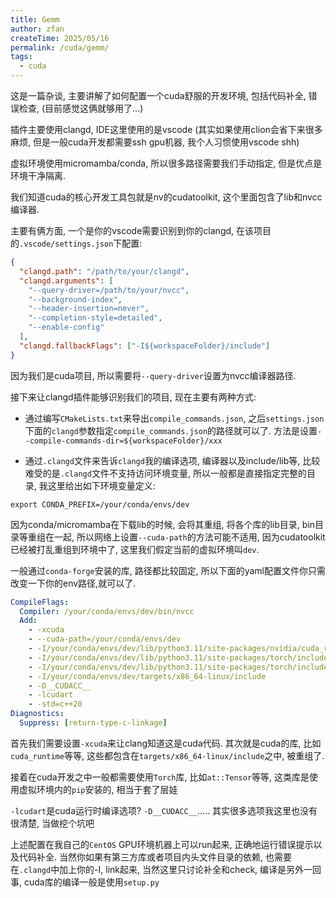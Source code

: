 ```yaml
---
title: Gemm
author: zfan
createTime: 2025/05/16
permalink: /cuda/gemm/
tags:
  - cuda
---
```


这是一篇杂谈, 主要讲解了如何配置一个cuda舒服的开发环境, 包括代码补全, 错误检查, (目前感觉这俩就够用了...)

插件主要使用clangd, IDE这里使用的是vscode (其实如果使用clion会省下来很多麻烦, 但是一般cuda开发都需要ssh gpu机器, 我个人习惯使用vscode shh)

虚拟环境使用micromamba/conda, 所以很多路径需要我们手动指定, 但是优点是环境干净隔离.

我们知道cuda的核心开发工具包就是nv的cudatoolkit, 这个里面包含了lib和nvcc编译器.

主要有俩方面, 一个是你的vscode需要识别到你的clangd, 在该项目的`.vscode/settings.json`下配置:

```json
{
  "clangd.path": "/path/to/your/clangd",
  "clangd.arguments": [
    "--query-driver=/path/to/your/nvcc",
    "--background-index",
    "--header-insertion=never",
    "--completion-style=detailed",
    "--enable-config"
  ],
  "clangd.fallbackFlags": ["-I${workspaceFolder}/include"]
}
```

因为我们是cuda项目, 所以需要将`--query-driver`设置为nvcc编译器路径.

接下来让clangd插件能够识别我们的项目, 现在主要有两种方式:

- 通过编写`CMakeLists.txt`来导出`compile_commands.json`, 之后`settings.json`下面的`clangd`参数指定`compile_commands.json`的路径就可以了. 方法是设置`--compile-commands-dir=${workspaceFolder}/xxx`

- 通过`.clangd`文件来告诉`clangd`我的编译选项, 编译器以及include/lib等, 比较难受的是`.clangd`文件不支持访问环境变量, 所以一般都是直接指定完整的目录, 我这里给出如下环境变量定义:

```shell
export CONDA_PREFIX=/your/conda/envs/dev
```

因为conda/micromamba在下载lib的时候, 会将其重组, 将各个库的lib目录, bin目录等重组在一起, 所以网络上设置`--cuda-path`的方法可能不适用, 因为cudatoolkit已经被打乱重组到环境中了, 这里我们假定当前的虚拟环境叫`dev`.

一般通过`conda-forge`安装的库, 路径都比较固定, 所以下面的yaml配置文件你只需改变一下你的env路径,就可以了.

```yaml
CompileFlags:
  Compiler: /your/conda/envs/dev/bin/nvcc
  Add:
    - -xcuda
    - --cuda-path=/your/conda/envs/dev
    - -I/your/conda/envs/dev/lib/python3.11/site-packages/nvidia/cuda_runtime/include
    - -I/your/conda/envs/dev/lib/python3.11/site-packages/torch/include
    - -I/your/conda/envs/dev/lib/python3.11/site-packages/torch/include/torch/csrc/api/include
    - -I/your/conda/envs/dev/targets/x86_64-linux/include
    - -D__CUDACC__
    - -lcudart
    - -std=c++20
Diagnostics:
  Suppress: [return-type-c-linkage]
```

首先我们需要设置`-xcuda`来让clang知道这是cuda代码. 其次就是cuda的库, 比如`cuda_runtime`等等, 这些都包含在`targets/x86_64-linux/include`之中, 被重组了.

接着在cuda开发之中一般都需要使用`Torch`库, 比如`at::Tensor`等等, 这类库是使用虚拟环境内的`pip`安装的, 相当于套了层娃

`-lcudart`是cuda运行时编译选项? `-D__CUDACC__`..... 其实很多选项我这里也没有很清楚, 当做挖个坑吧

上述配置在我自己的`CentOS` GPU环境机器上可以run起来, 正确地运行错误提示以及代码补全. 当然你如果有第三方库或者项目内头文件目录的依赖, 也需要在`.clangd`中加上你的-I, link起来, 当然这里只讨论补全和check, 编译是另外一回事, cuda库的编译一般是使用`setup.py`
